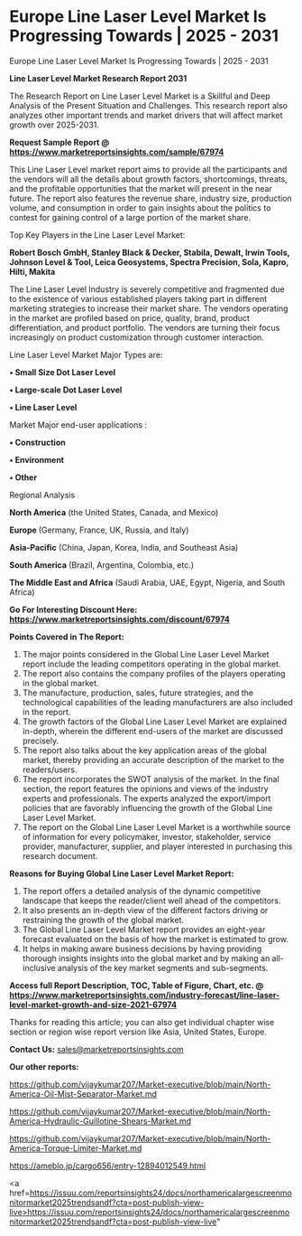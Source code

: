 # Europe Line Laser Level Market Is Progressing Towards | 2025 - 2031
 Europe Line Laser Level Market Is Progressing Towards | 2025 - 2031

<strong>Line Laser Level Market Research Report 2031</strong>

The Research Report on Line Laser Level Market is a Skillful and Deep Analysis of the Present Situation and Challenges. This research report also analyzes other important trends and market drivers that will affect market growth over 2025-2031.

<strong>Request Sample Report @ <a href=https://www.marketreportsinsights.com/sample/67974>https://www.marketreportsinsights.com/sample/67974</a></strong>

This Line Laser Level market report aims to provide all the participants and the vendors will all the details about growth factors, shortcomings, threats, and the profitable opportunities that the market will present in the near future. The report also features the revenue share, industry size, production volume, and consumption in order to gain insights about the politics to contest for gaining control of a large portion of the market share.

Top Key Players in the Line Laser Level Market:

<strong>Robert Bosch GmbH, Stanley Black & Decker, Stabila, Dewalt, Irwin Tools, Johnson Level & Tool, Leica Geosystems, Spectra Precision, Sola, Kapro, Hilti, Makita</strong>

The Line Laser Level Industry is severely competitive and fragmented due to the existence of various established players taking part in different marketing strategies to increase their market share. The vendors operating in the market are profiled based on price, quality, brand, product differentiation, and product portfolio. The vendors are turning their focus increasingly on product customization through customer interaction.

Line Laser Level Market Major Types are:

<strong>• Small Size Dot Laser Level

• Large-scale Dot Laser Level

• Line Laser Level</strong>

Market Major end-user applications :

<strong>• Construction

• Environment

• Other</strong>

Regional Analysis

</u><strong><b>North America</b></strong> (the United States, Canada, and Mexico)

<strong><b>Europe </b></strong>(Germany, France, UK, Russia, and Italy)

<strong><b>Asia-Pacific</b></strong> (China, Japan, Korea, India, and Southeast Asia)

<strong><b>South America</b></strong> (Brazil, Argentina, Colombia, etc.)

<strong><b>The Middle East and Africa</b></strong> (Saudi Arabia, UAE, Egypt, Nigeria, and South Africa)

<strong>Go For Interesting Discount Here: <a href=https://www.marketreportsinsights.com/discount/67974>https://www.marketreportsinsights.com/discount/67974</a></strong>

<strong>Points Covered in The Report:</strong>
<ol>
  <li>The major points considered in the Global Line Laser Level Market report include the leading competitors operating in the global market.</li>
  <li>The report also contains the company profiles of the players operating in the global market.</li>
  <li>The manufacture, production, sales, future strategies, and the technological capabilities of the leading manufacturers are also included in the report.</li>
  <li>The growth factors of the Global Line Laser Level Market are explained in-depth, wherein the different end-users of the market are discussed precisely.</li>
  <li>The report also talks about the key application areas of the global market, thereby providing an accurate description of the market to the readers/users.</li>
  <li>The report incorporates the SWOT analysis of the market. In the final section, the report features the opinions and views of the industry experts and professionals. The experts analyzed the export/import policies that are favorably influencing the growth of the Global Line Laser Level Market.</li>
  <li>The report on the Global Line Laser Level Market is a worthwhile source of information for every policymaker, investor, stakeholder, service provider, manufacturer, supplier, and player interested in purchasing this research document.</li>
</ol>
<strong>Reasons for Buying Global Line Laser Level Market Report:</strong>

<ol>
  <li>The report offers a detailed analysis of the dynamic competitive landscape that keeps the reader/client well ahead of the competitors.</li>
  <li>It also presents an in-depth view of the different factors driving or restraining the growth of the global market.</li>
  <li>The Global Line Laser Level Market report provides an eight-year forecast evaluated on the basis of how the market is estimated to grow.</li>
  <li>It helps in making aware business decisions by having providing thorough insights insights into the global market and by making an all-inclusive analysis of the key market segments and sub-segments.</li>
</ol>
<strong>Access full Report Description, TOC, Table of Figure, Chart, etc. @ <a href=https://www.marketreportsinsights.com/industry-forecast/line-laser-level-market-growth-and-size-2021-67974>https://www.marketreportsinsights.com/industry-forecast/line-laser-level-market-growth-and-size-2021-67974</a></strong>


Thanks for reading this article; you can also get individual chapter wise section or region wise report version like Asia, United States, Europe.

<strong>Contact Us:</strong>
sales@marketreportsinsights.com

<strong>Our other reports:</strong>

<a href=https://github.com/vijaykumar207/Market-executive/blob/main/North-America-Oil-Mist-Separator-Market.md>https://github.com/vijaykumar207/Market-executive/blob/main/North-America-Oil-Mist-Separator-Market.md</a>

<a href=https://github.com/vijaykumar207/Market-executive/blob/main/North-America-Hydraulic-Guillotine-Shears-Market.md>https://github.com/vijaykumar207/Market-executive/blob/main/North-America-Hydraulic-Guillotine-Shears-Market.md</a>

<a href=https://github.com/vijaykumar207/Market-executive/blob/main/North-America-Torque-Limiter-Market.md>https://github.com/vijaykumar207/Market-executive/blob/main/North-America-Torque-Limiter-Market.md</a>

<a href=https://ameblo.jp/cargo656/entry-12894012549.html>https://ameblo.jp/cargo656/entry-12894012549.html</a>

<a href=https://issuu.com/reportsinsights24/docs/northamericalargescreenmonitormarket2025trendsandf?cta=post-publish-view-live>https://issuu.com/reportsinsights24/docs/northamericalargescreenmonitormarket2025trendsandf?cta=post-publish-view-live</a>"
